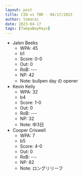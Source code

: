 ```yaml
---
layout: post
title: CIN vs TBR - 04/17/2023
author: tomarai
date: 2023-04-17
tags: [TampaBayRays]
---
```


* Jalen Beeks
	- WPA: 45
	- b1
	- Score: 0-0
	- Out: 0
	- RoB: ---
	- NP: 42
	- Note: bullpen day の opener
* Kevin Kelly
	- WPA: 32
	- b4
	- Score: 1-0
	- Out: 0
	- RoB: ---
	- NP: 32
	- Note: 中3日
* Cooper Criswell
	- WPA: 7
	- b5
	- Score: 4-0
	- Out: 0
	- RoB: ---
	- NP: 82
	- Note: ロングリリーフ

